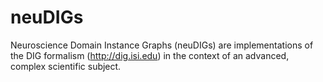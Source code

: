 # neuDIGs
Neuroscience Domain Instance Graphs (neuDIGs) are implementations of the DIG formalism (http://dig.isi.edu) in the context of an advanced, complex scientific subject.   
